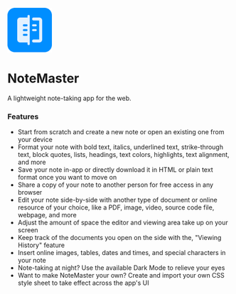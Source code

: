 <img src="notemasterIcon.svg" style="height: 100px">[]()

# NoteMaster

A lightweight note-taking app for the web.

### Features

- Start from scratch and create a new note or open an existing one from your device
- Format your note with bold text, italics, underlined text, strike-through text, block quotes, lists, headings, text colors, highlights, text alignment, and more
- Save your note in-app or directly download it in HTML or plain text format once you want to move on
- Share a copy of your note to another person for free access in any browser
- Edit your note side-by-side with another type of document or online resource of your choice, like a PDF, image, video, source code file, webpage, and more
- Adjust the amount of space the editor and viewing area take up on your screen
- Keep track of the documents you open on the side with the, "Viewing History" feature
- Insert online images, tables, dates and times, and special characters in your note
- Note-taking at night? Use the available Dark Mode to relieve your eyes
- Want to make NoteMaster your own? Create and import your own CSS style sheet to take effect across the app's UI

